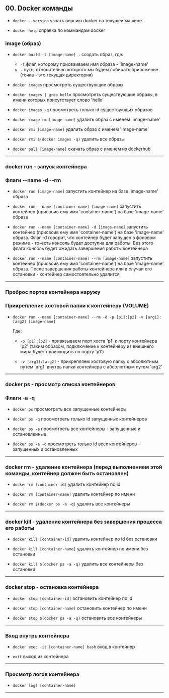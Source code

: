## 00. Docker команды

- `docker --version` узнать версию docker на текущей машине

- `docker help` справка по коммандам docker

### image (образ)

- `docker build -t [image-name] .` создать образ, где:
  - `-t` флаг, которому присваиваем имя образа - 'image-name' 
  - `.` путь, относительно которого мы будем собирать приложение (точка - это текущая директория)

- `docker images` просмотреть существующие образы

- `docker images | grep hello` просмотреть существующие образы, в имени которых присутствует слово 'hello'

- `docker images -q` просмотреть только id существующих образов

- `docker image rm [image-name]` удалить образ с именем 'image-name'

- `docker rmi [image-name]` удалить образ с именем 'image-name'

- `docker rmi $(docker images -q)` удалить все образы

- `docker pull [image-name]` скачать образ с именем из dockerhub 

---
### docker run - запуск контейнера
### Флаги --name -d --rm

- `docker run [image-name]` запустить контейнер на базе 'image-name' образа

- `docker run --name [container-name] [image-name]` запустить контейнер (присвоив ему имя 'container-name') на базе 'image-name' образа

- `docker run --name [container-name] -d [image-name]` запустить контейнер (присвоив ему имя 'container-name') на базе 'image-name' образа. Флаг -d говорит, что контейнер будет запущен в фоновом режиме - то-есть консоль будет доступна для работы. Без этого флага консоль будет ожидать завершения работы контейнера

- `docker run --name [container-name] --rm [image-name]` запустить контейнер (присвоив ему имя 'container-name') на базе 'image-name' образа. После завершения работы контейнера или в случаи его остановки - контейнер самостоятельно удалится

---
### Проброс портов контейнера наружу   
### Прикрепление хостовой папки к контейнеру (VOLUME)

- `docker run --name [container-name] --rm -d -p [p1]:[p2] -v [arg1]:[arg2] [image-name]`   

  Где:   

  - `-p [p1]:[p2]` - привязываем порт хоста 'p1' к порту контейнера 'p2' (таким образом, подключение к контейнеру из внешнего мира будет происходить по порту 'p1') 

  - `-v [arg1]:[arg2]` - прикрепляем хостовую папку с абсолютным путем 'arg1' внутрь папки контейнера с абсолютным путем 'arg2'  

---
### docker ps - просмотр списка контейнеров
### Флаги -a -q

- `docker ps` просмотреть все запущенные контейнеры

- `docker ps -q` просмотреть только id запущенных контейнеров

- `docker ps -a` просмотреть все контейнеры - запущенные и остановленные

- `docker ps -a -q` просмотреть только id всех контейнеров - запущенных и остановленных

---
### docker rm - удаление контейнера (перед выполнением этой команды, контейнер должен быть остановлен)

- `docker rm [container-id]` удалить контейнер по id

- `docker rm [container-name]` удалить контейнер по имени

- `docker rm $(docker ps -a -q)` удалить все контейнеры

---
### docker kill - удаление контейнера без завершения процесса его работы

- `docker kill [container-id]` удалить контейнер по id без остановки

- `docker kill [container-name]` удалить контейнер по имени без остановки

- `docker kill $(docker ps -a -q)` удалить все контейнеры без остановки

---
### docker stop - остановка контейнера

- `docker stop [container-id]` остановить контейнер по id

- `docker stop [container-name]` остановить контейнер по имени

- `docker stop $(docker ps -a -q)` остановить все контейнеры 

---
### Вход внутрь контейнера

- `docker exec -it [container-name] bash` вход в контейнер

- `exit` выход из контейнера

---
### Просмотр логов контейнера

- `docker logs [container-name]`

---